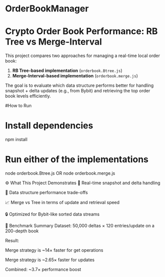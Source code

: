 # OrderBookManager

#  Crypto Order Book Performance: RB Tree vs Merge-Interval

This project compares two approaches for managing a real-time local order book:
1. **RB Tree-based implementation** (`orderbook.Btree.js`)
2. **Merge-Interval-based implementation** (`orderbook.merge.js`)

The goal is to evaluate which data structure performs better for handling snapshot + delta updates (e.g., from Bybit) and retrieving the top order book levels efficiently.

#How to Run

# Install dependencies 
npm install

# Run either of the implementations
node orderbook.Btree.js
OR
node orderbook.merge.js


⚙️ What This Project Demonstrates
🔁 Real-time snapshot and delta handling

🧠 Data structure performance trade-offs

📈 Merge vs Tree in terms of update and retrieval speed

🔒 Optimized for Bybit-like sorted data streams

🧪 Benchmark Summary
Dataset: 50,000 deltas × 120 entries/update on a 200-depth book

Result:

Merge strategy is ~14× faster for get operations

Merge strategy is ~2.65× faster for updates

Combined: ~3.7× performance boost
